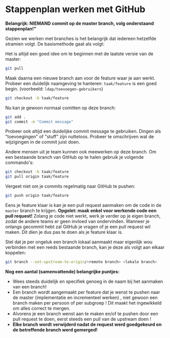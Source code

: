 # Stappenplan werken met GitHub

**Belangrijk: NIEMAND commit op de master branch, volg onderstaand stappenplan!"**

Gezien we werken met branches is het belangrijk dat iedereen hetzelfde stramien volgt. De basismethode gaat als volgt:

Het is altijd een goed idee om te beginnen met de laatste versie van de master:
  ```bash
  git pull
  ```

Maak daarna een nieuwe branch aan voor de feature waar je aan werkt. Probeer een duidelijk naamgeving te hanteren: `taak/feature` is een goed begin. (voorbeeld: `ldap/toevoegen-gebruikers`)
  ```bash
  git checkout -b taak/feature
  ```

Nu kan je gewoon normaal comitten op deze branch:
  ```bash
  git add .
  git commit -m "Commit message"
  ```

Probeer ook altijd een duidelijke commit message te gebruiken. Dingen als "toevoegingen" of "stuff" zijn nutteloos. Probeer te omschrijven wat de wijzigingen in de commit juist doen.

Andere mensen uit je team kunnen ook meewerken op deze branch. Om een bestaande branch van GitHub op te halen gebruik je volgende commando's:
  ```bash
  git checkout -b taak/feature
  git pull origin taak/feature
  ```

Vergeet niet om je commits regelmatig naar GitHub te pushen:
  ```bash
  git push origin taak/feature
  ```

Eens je feature klaar is kan je een pull request aanmaken om de code in de `master` branch te krijgen. **Opgelet: maak enkel voor werkende code een pull request!** Zolang je code niet werkt, werk je verder op je eigen branch, zodat de andere teams er geen invloed van ondervinden. Wanneer je onlangs gecommit hebt zal GitHub je vragen of je een pull request wil maken. Dit dien je dus pas te doen als je feature klaar is. 

Stel dat je per ongeluk een branch lokaal aanmaakt maar eigenlijk wou verbinden met een reeds bestaande branch, kan je deze als volgt aan elkaar koppelen:
  ```bash
  git branch --set-upstream-to-origin/<remote branch> <lokale branch>
  ```


**Nog een aantal (samenvattende) belangrijke puntjes:**

- Wees steeds duidelijk en specifiek genoeg in de naam bij het aanmaken van een branch!
- Een branch wordt aangemaakt per feature dat je wenst te pushen naar de master (implementatie en incrementeel werken) , niet gewoon een branch maken per persoon of per subgroep ! Dit maakt het ingewikkeld om alles correct te mergen.
- Alvorens je een branch wenst aan te maken en/of te pushen door een pull request te doen, eerst steeds een pull van de upstream doen !
- **Elke branch wordt verwijderd nadat de request werd goedgekeurd en de betreffende branch werd gemerged!**

